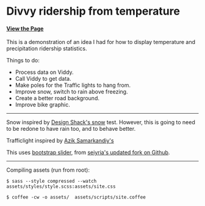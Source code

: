 # Divvy ridership from temperature

#### [View the Page](http://bikeindex.github.io/viddy_temp)

This is a demonstration of an idea I had for how to display temperature and precipitation ridership statistics.

Things to do:

- Process data on Viddy.
- Call Viddy to get data.
- Make poles for the Traffic lights to hang from.
- Improve snow, switch to rain above freezing.
- Create a better road background.
- Improve bike graphic.

---

Snow inspired by [Design Shack's snow](http://cssdeck.com/labs/css3-snow) test. However, this is going to need to be redone to have rain too, and to behave better.

Trafficlight inspired by [Azik Samarkandiy's](http://codepen.io/A973C/pen/hnEaf)

This uses [bootstrap slider](http://www.eyecon.ro/bootstrap-slider/), from [seiyria's updated fork on Github](https://github.com/seiyria/bootstrap-slider).

---

Compiling assets (run from root):

    $ sass --style compressed --watch assets/styles/style.scss:assets/site.css

    $ coffee -cw -o assets/  assets/scripts/site.coffee